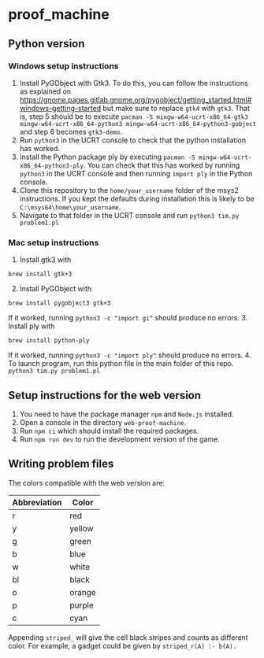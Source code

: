 # proof_machine

## Python version

### Windows setup instructions
1. Install PyGObject with Gtk3. To do this, you can follow the instructions as explained on https://gnome.pages.gitlab.gnome.org/pygobject/getting_started.html#windows-getting-started but make sure to replace `gtk4` with `gtk3`. That is, step 5 should be to execute
`pacman -S mingw-w64-ucrt-x86_64-gtk3 mingw-w64-ucrt-x86_64-python3 mingw-w64-ucrt-x86_64-python3-gobject` and step 6 becomes `gtk3-demo`.
2. Run `python3` in the UCRT console to check that the python installation has worked. 
3. Install the Python package ply by executing `pacman -S mingw-w64-ucrt-x86_64-python3-ply`. You can check that this has worked by running `python3` in the UCRT console and then running `import ply` in the Python console.  
3. Clone this repository to the `home/your_username` folder of the msys2 instructions. If you kept the defaults during installation this is likely to be `C:\msys64\home\your_username`.
4. Navigate to that folder in the UCRT console and run `python3 tim.py problem1.pl`


### Mac setup instructions
1. Install gtk3 with
```
brew install gtk+3
```
2. Install PyGObject with
```
brew install pygobject3 gtk+3
```
If it worked, running `python3 -c "import gi"` should produce no errors.
3. Install ply with
```
brew install python-ply
```
If it worked, running `python3 -c "import ply"` should produce no errors.
4. To launch program, run this python file in the main folder of this repo.
```python3 tim.py problem1.pl```


## Setup instructions for the web version

1. You need to have the package manager `npm` and `Node.js` installed.
2. Open a console in the directory `web-proof-machine`.
3. Run `npm ci` which should install the required packages. 
4. Run `npm run dev` to run the development version of the game.

## Writing problem files
The colors compatible with the web version are: 

| Abbreviation | Color |
| ------------ | ----- |
| r | red |
| y | yellow | 
| g | green | 
| b | blue |
| w | white |
| bl | black | 
| o | orange | 
| p | purple | 
| c | cyan | 

Appending `striped_` will give the cell black stripes and counts as different color. For example, a gadget could be given by `striped_r(A) :- b(A).` 
